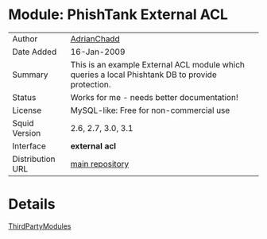 # Module: PhishTank External ACL

|                  |                                                                                                     |
| ---------------- | --------------------------------------------------------------------------------------------------- |
| Author           | [AdrianChadd](/AdrianChadd) |
| Date Added       | 16-Jan-2009                                                                                         |
| Summary          | This is an example External ACL module which queries a local Phishtank DB to provide protection.    |
| Status           | Works for me - needs better documentation\!                                                         |
| License          | MySQL-like: Free for non-commercial use                                                             |
| Squid Version    | 2.6, 2.7, 3.0, 3.1                                                                                  |
| Interface        | **external acl**                                                                                    |
| Distribution URL | [main repository](http://code.google.com/p/squidtools/source/browse/#svn/trunk/phishtank)           |

# Details

[ThirdPartyModules](/ThirdPartyModules)

